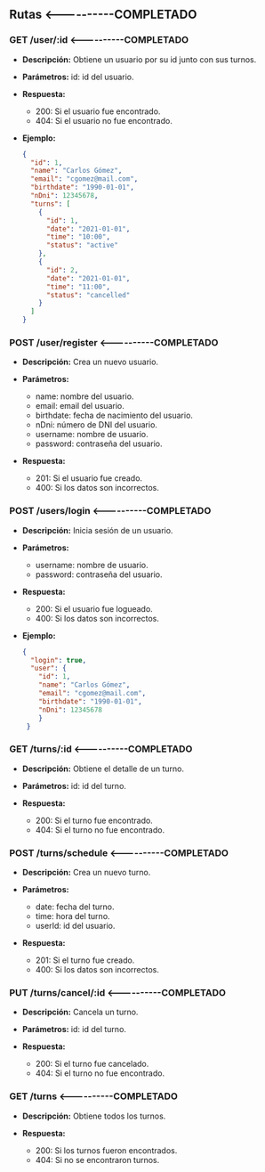 <!-- titulo de rutas que se requieren -->

## Rutas <----------COMPLETADO 
### GET /user/:id <----------COMPLETADO

- **Descripción:** Obtiene un usuario por su id junto con sus turnos.
- **Parámetros:** id: id del usuario.

- **Respuesta:**
  - 200: Si el usuario fue encontrado.
  - 404: Si el usuario no fue encontrado.

- **Ejemplo:**

  ```json
  {
    "id": 1,
    "name": "Carlos Gómez",
    "email": "cgomez@mail.com",
    "birthdate": "1990-01-01",
    "nDni": 12345678,
    "turns": [
      {
        "id": 1,
        "date": "2021-01-01",
        "time": "10:00",
        "status": "active"
      },
      {
        "id": 2,
        "date": "2021-01-01",
        "time": "11:00",
        "status": "cancelled"
      }
    ]
  }
  ```

### POST /user/register <----------COMPLETADO

- **Descripción:** Crea un nuevo usuario.
- **Parámetros:**
  - name: nombre del usuario.
  - email: email del usuario.
  - birthdate: fecha de nacimiento del usuario.
  - nDni: número de DNI del usuario.
  - username: nombre de usuario.
  - password: contraseña del usuario.

- **Respuesta:**
  - 201: Si el usuario fue creado.
  - 400: Si los datos son incorrectos.

### POST /users/login <----------COMPLETADO

- **Descripción:** Inicia sesión de un usuario.
- **Parámetros:**
  - username: nombre de usuario.
  - password: contraseña del usuario.

- **Respuesta:**
  - 200: Si el usuario fue logueado.
  - 400: Si los datos son incorrectos.

- **Ejemplo:**

  ```json
  {
    "login": true,
    "user": {
      "id": 1,
      "name": "Carlos Gómez",
      "email": "cgomez@mail.com",
      "birthdate": "1990-01-01",
      "nDni": 12345678
      }
   }
   ```

### GET /turns/:id <----------COMPLETADO

- **Descripción:** Obtiene el detalle de un turno.

- **Parámetros:** id: id del turno.

- **Respuesta:**
  - 200: Si el turno fue encontrado.
  - 404: Si el turno no fue encontrado.

### POST /turns/schedule <----------COMPLETADO

- **Descripción:** Crea un nuevo turno.
- **Parámetros:**
  - date: fecha del turno.
  - time: hora del turno.
  - userId: id del usuario.

- **Respuesta:**
    - 201: Si el turno fue creado.
    - 400: Si los datos son incorrectos.

### PUT /turns/cancel/:id <----------COMPLETADO

- **Descripción:** Cancela un turno.
- **Parámetros:** id: id del turno.

- **Respuesta:**
  - 200: Si el turno fue cancelado.
  - 404: Si el turno no fue encontrado.

### GET /turns <----------COMPLETADO

- **Descripción:** Obtiene todos los turnos.

- **Respuesta:**
  - 200: Si los turnos fueron encontrados.
  - 404: Si no se encontraron turnos.

